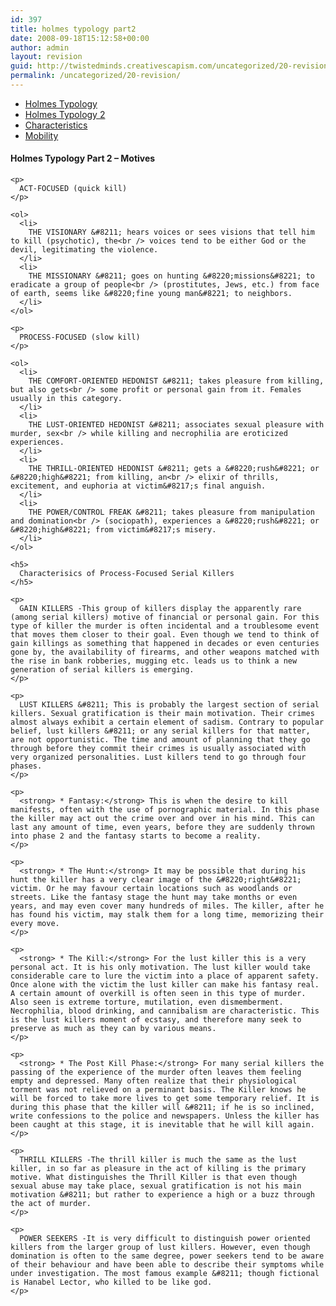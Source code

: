 ```yaml
---
id: 397
title: holmes typology part2
date: 2008-09-18T15:12:58+00:00
author: admin
layout: revision
guid: http://twistedminds.creativescapism.com/uncategorized/20-revision/
permalink: /uncategorized/20-revision/
---
```

<p class="dropcap-first">
  <ul id="navlist">
    <li>
      <a title="serial killers - Holmes Typology, Part 1" href="/introduction/holmes-typology/">Holmes Typology</a>
    </li>
    <li id="active">
      <a id="current" title="serial killers - Holmes Typology, Part 2" href="/introduction/holmes-typology/holmes-typology-part2/">Holmes Typology 2</a>
    </li>
    <li>
      <a title="Organized vs Disorganized" href="/introduction/holmes-typology/characteristics/">Characteristics</a>
    </li>
    <li>
      <a title="Serial Killers - Mobility" href="/introduction/holmes-typology/mobility/">Mobility</a>
    </li>
  </ul>
  
  <div class="body">
    <h4>
      Holmes Typology Part 2 &#8211; Motives
    </h4>
    
    <p>
      ACT-FOCUSED (quick kill)
    </p>
    
    <ol>
      <li>
        THE VISIONARY &#8211; hears voices or sees visions that tell him to kill (psychotic), the<br /> voices tend to be either God or the devil, legitimating the violence.
      </li>
      <li>
        THE MISSIONARY &#8211; goes on hunting &#8220;missions&#8221; to eradicate a group of people<br /> (prostitutes, Jews, etc.) from face of earth, seems like &#8220;fine young man&#8221; to neighbors.
      </li>
    </ol>
    
    <p>
      PROCESS-FOCUSED (slow kill)
    </p>
    
    <ol>
      <li>
        THE COMFORT-ORIENTED HEDONIST &#8211; takes pleasure from killing, but also gets<br /> some profit or personal gain from it. Females usually in this category.
      </li>
      <li>
        THE LUST-ORIENTED HEDONIST &#8211; associates sexual pleasure with murder, sex<br /> while killing and necrophilia are eroticized experiences.
      </li>
      <li>
        THE THRILL-ORIENTED HEDONIST &#8211; gets a &#8220;rush&#8221; or &#8220;high&#8221; from killing, an<br /> elixir of thrills, excitement, and euphoria at victim&#8217;s final anguish.
      </li>
      <li>
        THE POWER/CONTROL FREAK &#8211; takes pleasure from manipulation and domination<br /> (sociopath), experiences a &#8220;rush&#8221; or &#8220;high&#8221; from victim&#8217;s misery.
      </li>
    </ol>
    
    <h5>
      Characterisics of Process-Focused Serial Killers
    </h5>
    
    <p>
      GAIN KILLERS -This group of killers display the apparently rare (among serial killers) motive of financial or personal gain. For this type of killer the murder is often incidental and a troublesome event that moves them closer to their goal. Even though we tend to think of gain killings as something that happened in decades or even centuries gone by, the availability of firearms, and other weapons matched with the rise in bank robberies, mugging etc. leads us to think a new generation of serial killers is emerging.
    </p>
    
    <p>
      LUST KILLERS &#8211; This is probably the largest section of serial killers. Sexual gratification is their main motivation. Their crimes almost always exhibit a certain element of sadism. Contrary to popular belief, lust killers &#8211; or any serial killers for that matter, are not opportunistic. The time and amount of planning that they go through before they commit their crimes is usually associated with very organized personalities. Lust killers tend to go through four phases.
    </p>
    
    <p>
      <strong> * Fantasy:</strong> This is when the desire to kill manifests, often with the use of pornographic material. In this phase the killer may act out the crime over and over in his mind. This can last any amount of time, even years, before they are suddenly thrown into phase 2 and the fantasy starts to become a reality.
    </p>
    
    <p>
      <strong> * The Hunt:</strong> It may be possible that during his hunt the killer has a very clear image of the &#8220;right&#8221; victim. Or he may favour certain locations such as woodlands or streets. Like the fantasy stage the hunt may take months or even years, and may even cover many hundreds of miles. The killer, after he has found his victim, may stalk them for a long time, memorizing their every move.
    </p>
    
    <p>
      <strong> * The Kill:</strong> For the lust killer this is a very personal act. It is his only motivation. The lust killer would take considerable care to lure the victim into a place of apparent safety. Once alone with the victim the lust killer can make his fantasy real. A certain amount of overkill is often seen in this type of murder. Also seen is extreme torture, mutilation, even dismemberment. Necrophilia, blood drinking, and cannibalism are characteristic. This is the lust killers moment of ecstasy, and therefore many seek to preserve as much as they can by various means.
    </p>
    
    <p>
      <strong> * The Post Kill Phase:</strong> For many serial killers the passing of the experience of the murder often leaves them feeling empty and depressed. Many often realize that their physiological torment was not relieved on a perminant basis. The Killer knows he will be forced to take more lives to get some temporary relief. It is during this phase that the killer will &#8211; if he is so inclined, write confessions to the police and newspapers. Unless the killer has been caught at this stage, it is inevitable that he will kill again.
    </p>
    
    <p>
      THRILL KILLERS -The thrill killer is much the same as the lust killer, in so far as pleasure in the act of killing is the primary motive. What distinguishes the Thrill Killer is that even though sexual abuse may take place, sexual gratification is not his main motivation &#8211; but rather to experience a high or a buzz through the act of murder.
    </p>
    
    <p>
      POWER SEEKERS -It is very difficult to distinguish power oriented killers from the larger group of lust killers. However, even though domination is often to the same degree, power seekers tend to be aware of their behaviour and have been able to describe their symptoms while under investigation. The most famous example &#8211; though fictional is Hanabel Lector, who killed to be like god.
    </p>